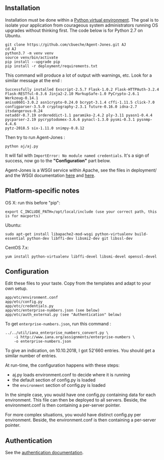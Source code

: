 Installation
------------

Installation must be done within a [Python virtual environment](http://www.virtualenv.org/). The goal is to isolate your application from courageous system administrators running OS upgrades without thinking first. The code below is for Python 2.7 on Ubuntu.

    git clone https://github.com/cbueche/Agent-Jones.git AJ
    cd AJ
    python3.7 -m venv venv
    source venv/bin/activate
    pip install --upgrade pip
    pip install -r deployment/requirements.txt

This command will produce a lot of output with warnings, etc. Look for a similar message at the end :

    Successfully installed Exscript-2.5.7 Flask-1.0.2 Flask-HTTPAuth-3.2.4
    Flask-RESTful-0.3.6 Jinja2-2.10 MarkupSafe-1.0 PyCrypto-2.6.1 Werkzeug-0.14.1
    aniso8601-3.0.2 asn1crypto-0.24.0 bcrypt-3.1.4 cffi-1.11.5 click-7.0
    configparser-3.5.0 cryptography-2.3.1 future-0.16.0 idna-2.7 itsdangerous-0.24
    netaddr-0.7.19 ordereddict-1.1 paramiko-2.4.2 ply-3.11 pyasn1-0.4.4
    pycparser-2.19 pycryptodomex-3.6.6 pynacl-1.3.0 pysmi-0.3.1 pysnmp-4.4.6
    pytz-2018.5 six-1.11.0 snimpy-0.8.12

Then try to run Agent-Jones :

    python aj/aj.py

It will fail with `ImportError: No module named credentials`. It's a sign of success, now go to the **"Configuration"** part below.

Agent-Jones is a WSGI service within Apache, see the files in deployment/ and the WSGI documentation [here](https://github.com/GrahamDumpleton/mod_wsgi) and [here](http://modwsgi.readthedocs.io/en/develop/).

Platform-specific notes
-----------------------

OS X: run this before "pip":

    export C_INCLUDE_PATH=/opt/local/include (use your correct path, this is for macports)

Ubuntu:

    sudo apt-get install libapache2-mod-wsgi python-virtualenv build-essential python-dev libffi-dev libsmi2-dev git libssl-dev

CentOS 7.x:

    yum install python-virtualenv libffi-devel libsmi-devel openssl-devel

Configuration
-------------

Edit these files to your taste. Copy from the templates and adapt to your own setup.

	app/etc/environment.conf
    app/etc/config.py
    app/etc/credentials.py
    app/etc/enterprise-numbers.json (see below)
    app/etc/auth_external.py (see "Authentication" below)

To get `enterprise-numbers.json`, run this command :

    ../../util/iana_enterprise_numbers_convert.py \
        -i http://www.iana.org/assignments/enterprise-numbers \
        -o enterprise-numbers.json

To give an indication, on 10.10.2018, I got 52'660 entries. You should get a similar number of entries.

At run-time, the configuration happens with these steps:

- aj.py loads environment.conf to decide where it is running
- the default section of config.py is loaded
- the `environment` section of config.py is loaded

In the simple case, you would have one config.py containing data for each environment. This file can then be deployed to all servers. Beside, the environment.conf is then containing a per-server pointer.

For more complex situations, you would have distinct config.py per environment. Beside, the environment.conf is then containing a per-server pointer.

Authentication
--------------

See the [authentication documentation](authentication.md).

